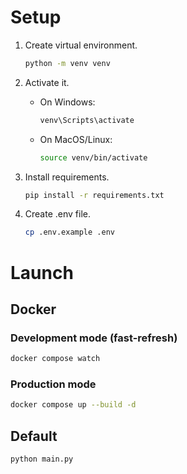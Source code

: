 # Setup
1. Create virtual environment.
    ```bash  
    python -m venv venv  
    ```

2. Activate it.
    * On Windows:
        ```bash
        venv\Scripts\activate
        ```

    * On MacOS/Linux:
        ```bash
        source venv/bin/activate
        ```

3. Install requirements.
    ```bash
    pip install -r requirements.txt
    ```

4. Create .env file.
    ```bash
    cp .env.example .env
    ```

# Launch
## Docker
### Development mode (fast-refresh)
```bash
docker compose watch
```

### Production mode
```bash
docker compose up --build -d
```

## Default
```bash
python main.py
```
